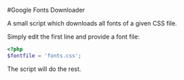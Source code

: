 #Google Fonts Downloader

A small script which downloads all fonts of a given CSS file.

Simply edit the first line and provide a font file:

```php
<?php
$fontfile = 'fonts.css';
```

The script will do the rest.